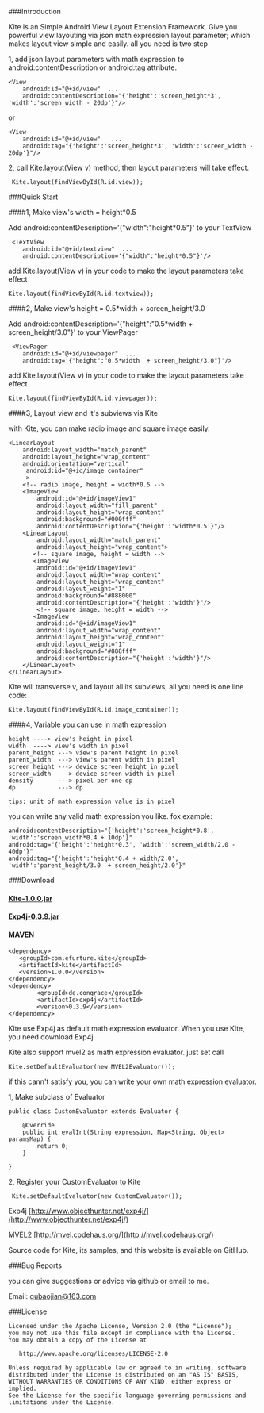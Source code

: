 
###Introduction

Kite is an Simple Android View Layout Extension Framework. Give you powerful view layouting via json math expression layout parameter; which makes layout view simple and easily. all you need is two step 

1, add json layout parameters with math expression to android:contentDescription or android:tag attribute.
    
    <View
        android:id="@+id/view"  ...
        android:contentDescription="{'height':'screen_height*3', 'width':'screen_width - 20dp'}"/>
  or 
  
    <View
        android:id="@+id/view"   ...
        android:tag="{'height':'screen_height*3', 'width':'screen_width - 20dp'}"/>

2, call Kite.layout(View v) method, then layout parameters will take effect.
     
     Kite.layout(findViewById(R.id.view));

###Quick Start

####1, Make view's width = height*0.5 
   
Add android:contentDescription='{"width":"height*0.5"}' to your TextView
  
     <TextView
        android:id="@+id/textview"  ...
        android:contentDescription='{"width":"height*0.5"}'/>
        
add Kite.layout(View v) in your code to make the layout parameters take effect     

    Kite.layout(findViewById(R.id.textview)); 

####2, Make view's height = 0.5*width  + screen_height/3.0

Add android:contentDescription='{"height":"0.5*width  + screen_height/3.0"}' to your ViewPager
  
     <ViewPager
        android:id="@+id/viewpager"  ...
        android:tag='{"height":"0.5*width  + screen_height/3.0"}'/>
        
add Kite.layout(View v) in your code to make the layout parameters take effect         
      
    Kite.layout(findViewById(R.id.viewpager));  

####3, Layout view and it's subviews via Kite

with Kite, you can make radio image and square image easily.

	<LinearLayout 
	    android:layout_width="match_parent"
	    android:layout_height="wrap_content"
	    android:orientation="vertical"
	     android:id="@+id/image_container" 
	     >
	    <!-- radio image, height = width*0.5 -->
	    <ImageView
	        android:id="@+id/imageView1"
	        android:layout_width="fill_parent"
	        android:layout_height="wrap_content"
	        android:background="#000fff" 
	        android:contentDescription="{'height':'width*0.5'}"/>
	    <LinearLayout
	        android:layout_width="match_parent"
	        android:layout_height="wrap_content">
	       <!-- square image, height = width -->
	       <ImageView
	        android:id="@+id/imageView1"
	        android:layout_width="wrap_content"
	        android:layout_height="wrap_content"
	        android:layout_weight="1"
	        android:background="#888000" 
	        android:contentDescription="{'height':'width'}"/> 
	        <!-- square image, height = width -->
	       <ImageView
	        android:id="@+id/imageView1"
	        android:layout_width="wrap_content"
	        android:layout_height="wrap_content"
	        android:layout_weight="1"
	        android:background="#888fff" 
	        android:contentDescription="{'height':'width'}"/> 
	    </LinearLayout>
	</LinearLayout>    

Kite will transverse v, and layout all its subviews, all you need is one line code:

    Kite.layout(findViewById(R.id.image_container));
  

####4, Variable you can use in math expression

    height ----> view's height in pixel
    width  ----> view's width in pixel
    parent_height ---> view's parent height in pixel
    parent_width  ---> view's parent width in pixel
    screen_height ---> device screen height in pixel
    screen_width  ---> device screen width in pixel
    density       ---> pixel per one dp
    dp            ---> dp
  
    tips: unit of math expression value is in pixel
    
you can write any valid math expression you like. fox example:
   
    android:contentDescription="{'height':'screen_height*0.8', 'width':'screen_width*0.4 + 10dp'}"        
    android:tag="{'height':'height*0.3', 'width':'screen_width/2.0 - 40dp'}"       
    android:tag="{'height':'height*0.4 + width/2.0', 'width':'parent_height/3.0  + screen_height/2.0'}"  
    
###Download

#### [Kite-1.0.0.jar](https://raw.github.com/gubaojian/Kite/master/libs/Kite-1.0.0-SNAPSHOT.jar)

#### [Exp4j-0.3.9.jar](https://raw.github.com/gubaojian/Kite/master/libs/exp4j-0.3.9.jar)

#### MAVEN

    <dependency>
       <groupId>com.efurture.kite</groupId>
       <artifactId>kite</artifactId>
       <version>1.0.0</version>
    </dependency>
    <dependency>
			<groupId>de.congrace</groupId>
			<artifactId>exp4j</artifactId>
			<version>0.3.9</version>
    </dependency>
    
    
Kite use Exp4j as default math expression evaluator. When you use Kite, you need download Exp4j. 

Kite also support mvel2 as math expression evaluator. just set call
 
    Kite.setDefaultEvaluator(new MVEL2Evaluator());
    
if this cann't satisfy you, you can write your own math expression evaluator. 

1, Make subclass of Evaluator 

	public class CustomEvaluator extends Evaluator {
		
		@Override
		public int evalInt(String expression, Map<String, Object> paramsMap) {
			return 0;
		}
		
	}
	
2, Register your CustomEvaluator to Kite

     Kite.setDefaultEvaluator(new CustomEvaluator());

Exp4j  [http://www.objecthunter.net/exp4j/](http://www.objecthunter.net/exp4j/)

MVEL2  [http://mvel.codehaus.org/](http://mvel.codehaus.org/)  
  
Source code for Kite, its samples, and this website is available on GitHub.

###Bug Reports

you can give suggestions or advice via github or email to me.

Email: gubaojian@163.com

###License
 
    Licensed under the Apache License, Version 2.0 (the "License");
    you may not use this file except in compliance with the License.
	You may obtain a copy of the License at
	
	   http://www.apache.org/licenses/LICENSE-2.0
	
	Unless required by applicable law or agreed to in writing, software
	distributed under the License is distributed on an "AS IS" BASIS,
	WITHOUT WARRANTIES OR CONDITIONS OF ANY KIND, either express or implied.
	See the License for the specific language governing permissions and
	limitations under the License.

